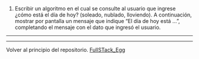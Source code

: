 1) Escribir un algoritmo en el cual se consulte al usuario que ingrese ¿cómo está el día de
hoy? (soleado, nublado, lloviendo). A continuación, mostrar por pantalla un mensaje que
indique “El día de hoy está ...”, completando el mensaje con el dato que ingresó el usuario. 

---
---

Volver al principio del repositorio. [FullSTack_Egg](https://github.com/megagringa/FullStack_Egg_Curso)